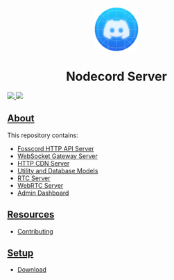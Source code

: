 <p align="center">
  <img width="100" src="https://github.com/fosscord-alive/fosscord-server/blob/main/Logos/PNG/Circle.png?raw=true" />
</p>
<h1 align="center">Nodecord Server</h1>

<p>
  <a href="https://discord.gg/kjnyQKYvFG">
    <img src="https://img.shields.io/discord/1165275180323590255?color=7489d5&logo=discord&logoColor=ffffff" />
  </a>
  <img src="https://img.shields.io/static/v1?label=Status&message=Development&color=red">
</p>

## [About](https://nodecord.pl/)

This repository contains:

-   [Fosscord HTTP API Server](/api)
-   [WebSocket Gateway Server](/gateway)
-   [HTTP CDN Server](/cdn)
-   [Utility and Database Models](/util)
-   [RTC Server](/rtc)
-   [WebRTC Server](/webrtc)
-   [Admin Dashboard](/dashboard)

## [Resources](https://docs.fosscord.com/resources/)

-   [Contributing](https://docs.fosscord.com/contributing/server/)

## [Setup](https://docs.fosscord.com/setup/server/)

-   [Download](https://github.com/fosscord/fosscord-server/releases)
